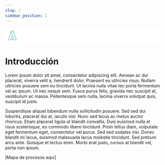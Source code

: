 ```yaml
---
slug: /
sidebar_position: 1
---
```


![Introducción](../../static/img/intro.png)

# Introducción

Lorem ipsum dolor sit amet, consectetur adipiscing elit. Aenean ac dui placerat, viverra velit a, hendrerit dolor. Praesent eu ultricies risus. Nullam ultricies posuere sem eu tincidunt. Ut lacinia nulla vitae leo porta fermentum vel ac ipsum. Ut nec neque sem. Fusce purus felis, gravida nec suscipit at, vestibulum ac massa. Pellentesque sem nulla, lacinia viverra volutpat quis, suscipit id justo.

Suspendisse aliquet bibendum nulla sollicitudin posuere. Sed sed dui lobortis, placerat dui at, iaculis nisl. Nunc sed lacus ac metus auctor rhoncus. Etiam placerat ligula ut blandit convallis. Duis euismod nulla et risus scelerisque, eu commodo libero tincidunt. Proin tellus diam, vulputate eget fermentum eget, consectetur vel purus. Sed sed sodales nisi. Donec blandit mi lacus, euismod malesuada lacus molestie tincidunt. Sed pretium arcu ante. Quisque et lectus enim. Morbi erat justo, cursus at blandit vel, porta non ipsum.

[Mapa de procesos aqui]
